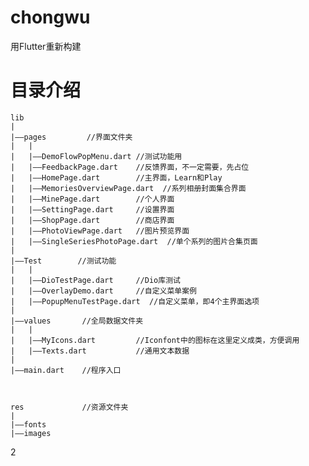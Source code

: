 # chongwu

用Flutter重新构建

# 目录介绍

    lib
    |
    |——pages         //界面文件夹
    |   |
    |   |——DemoFlowPopMenu.dart //测试功能用
    |   |——FeedbackPage.dart    //反馈界面，不一定需要，先占位
    |   |——HomePage.dart        //主界面，Learn和Play
    |   |——MemoriesOverviewPage.dart  //系列相册封面集合界面
    |   |——MinePage.dart        //个人界面
    |   |——SettingPage.dart     //设置界面
    |   |——ShopPage.dart        //商店界面
    |   |——PhotoViewPage.dart   //图片预览界面
    |   |——SingleSeriesPhotoPage.dart  //单个系列的图片合集页面
    |
    |——Test        //测试功能
    |   |
    |   |——DioTestPage.dart     //Dio库测试
    |   |——OverlayDemo.dart     //自定义菜单案例
    |   |——PopupMenuTestPage.dart  //自定义菜单，即4个主界面选项
    |
    |——values       //全局数据文件夹
    |   |
    |   |——MyIcons.dart         //Iconfont中的图标在这里定义成类，方便调用
    |   |——Texts.dart           //通用文本数据
    |
    |——main.dart    //程序入口



    res             //资源文件夹
    |
    |——fonts
    |——images

2

